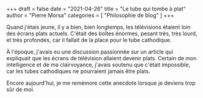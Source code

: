 +++
draft       = false
date        = "2021-04-26"
title       = "Le tube qui tombe à plat"
author      = "Pierre Morsa"
categories  = [ "Philosophie de blog" ]
+++

Quand j'étais jeune, il y a bien, bien longtemps, les télévisions étaient loin des écrans plats actuels. C'était des boîtes énormes, pesant très, très lourd, et très profondes, car il fallait de la place pour le tube cathodique. 

À l'époque, j'avais eu une discussion passionnée sur un article qui expliquait que les écrans de télévision allaient devenir plats. Certain de mon intelligence et de ma clairvoyance, j'avais soutenu que c'était impossible, car les tubes cathodiques ne pourraient jamais être plats.

Encore aujourd'hui, je me remémore cette anecdote lorsque je deviens trop sûr de moi.
